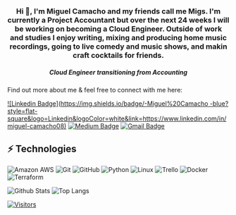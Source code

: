 ###

<h3 align="center">Hi 👋, I'm Miguel Camacho and my friends call me Migs. I'm currently a Project Accountant but over the next 24 weeks I will be working on becoming a Cloud Engineer. Outside of work and studies I enjoy writing, mixing and producing home music recordings, going to live comedy and music shows, and makin craft cocktails for friends.</h3>
<h5 align="center">Cloud Engineer transitioning from Accounting</h5>


Find out more about me & feel free to connect with me here:

[![Linkedin Badge](https://img.shields.io/badge/-Miguel%20Camacho -blue?style=flat-square&logo=Linkedin&logoColor=white&link=https://www.linkedin.com/in/miguel-camacho08)](https://www.linkedin.com/in/miguel-camacho08)
[![Medium Badge](https://img.shields.io/badge/Miguel%20Camacho-12100E?style=flat-square&logo=medium&logoColor=white&link=https://medium.com/@miguel-camacho)](https://medium.com/@miguel-camacho)
[![Gmail Badge](https://img.shields.io/badge/-nonickyno@gmail.com-c14438?style=flat-square&logo=Gmail&logoColor=white&link=mailto:nonickyno@gail.com)](mailto:nonickyno@gmail.com)



## ⚡ Technologies


![Amazon AWS](https://img.shields.io/badge/Amazon%20AWS-232F3E?style=flat-square&logo=amazon-aws)
![Git](https://img.shields.io/badge/-Git-black?style=flat-square&logo=git)
![GitHub](https://img.shields.io/badge/-GitHub-181717?style=flat-square&logo=github)
![Python](https://img.shields.io/badge/-Python-black?style=flat-square&logo=Python)
![Linux](https://img.shields.io/badge/Linux-FCC624?style=flat-square&logo=linux&logoColor=black)
![Trello](https://img.shields.io/badge/Trello-%23026AA7.svg?style=flat-square&logo=Trello&logoColor=white)
![Docker](https://img.shields.io/badge/docker-%230db7ed.svg?style=for-the-badge&logo=docker&logoColor=white)
![Terraform](https://img.shields.io/badge/terraform-%235835CC.svg?style=for-the-badge&logo=terraform&logoColor=white)



![Github Stats](https://github-readme-stats.vercel.app/api?username=migslfc&count_private=true&show_icons=true&include_all_commits=true)
![Top Langs](https://github-readme-stats.vercel.app/api/top-langs/?username=migslfc&hide=TeX&layout=compact)


[![Visitors](https://api.visitorbadge.io/api/visitors?path=<migslfc>%2Fmigslfc&label=VISITORS&countColor=%23263759)](https://visitorbadge.io/status?path=migslfc%2Fmigslfc)

